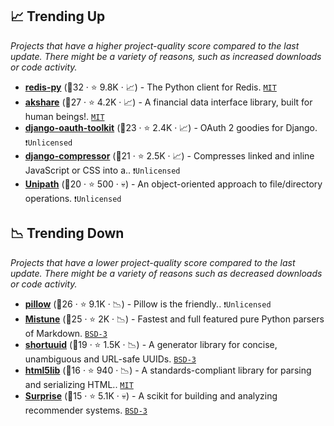## 📈 Trending Up

_Projects that have a higher project-quality score compared to the last update. There might be a variety of reasons, such as increased downloads or code activity._

- <b><a href="https://github.com/redis/redis-py">redis-py</a></b> (🥇32 ·  ⭐ 9.8K · 📈) - The Python client for Redis. <code><a href="http://bit.ly/34MBwT8">MIT</a></code>
- <b><a href="https://github.com/akfamily/akshare">akshare</a></b> (🥇27 ·  ⭐ 4.2K · 📈) - A financial data interface library, built for human beings!. <code><a href="http://bit.ly/34MBwT8">MIT</a></code>
- <b><a href="https://github.com/jazzband/django-oauth-toolkit">django-oauth-toolkit</a></b> (🥉23 ·  ⭐ 2.4K · 📈) - OAuth 2 goodies for Django. <code>❗Unlicensed</code>
- <b><a href="https://github.com/django-compressor/django-compressor">django-compressor</a></b> (🥉21 ·  ⭐ 2.5K · 📈) - Compresses linked and inline JavaScript or CSS into a.. <code>❗Unlicensed</code>
- <b><a href="https://github.com/mikeorr/Unipath">Unipath</a></b> (🥉20 ·  ⭐ 500 · 💀) - An object-oriented approach to file/directory operations. <code>❗Unlicensed</code>

## 📉 Trending Down

_Projects that have a lower project-quality score compared to the last update. There might be a variety of reasons such as decreased downloads or code activity._

- <b><a href="https://github.com/python-pillow/Pillow">pillow</a></b> (🥈26 ·  ⭐ 9.1K · 📉) - Pillow is the friendly.. <code>❗Unlicensed</code>
- <b><a href="https://github.com/lepture/mistune">Mistune</a></b> (🥉25 ·  ⭐ 2K · 📉) - Fastest and full featured pure Python parsers of Markdown. <code><a href="http://bit.ly/3aKzpTv">BSD-3</a></code>
- <b><a href="https://github.com/skorokithakis/shortuuid">shortuuid</a></b> (🥉19 ·  ⭐ 1.5K · 📉) - A generator library for concise, unambiguous and URL-safe UUIDs. <code><a href="http://bit.ly/3aKzpTv">BSD-3</a></code>
- <b><a href="https://github.com/html5lib/html5lib-python">html5lib</a></b> (🥉16 ·  ⭐ 940 · 📉) - A standards-compliant library for parsing and serializing HTML.. <code><a href="http://bit.ly/34MBwT8">MIT</a></code>
- <b><a href="https://github.com/NicolasHug/Surprise">Surprise</a></b> (🥉15 ·  ⭐ 5.1K · 💀) - A scikit for building and analyzing recommender systems. <code><a href="http://bit.ly/3aKzpTv">BSD-3</a></code>

